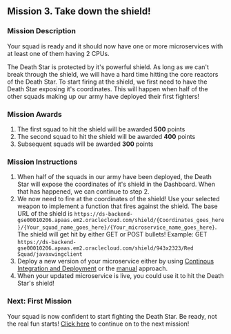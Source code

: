 ## Mission 3. Take down the shield! ##

### Mission Description ###

Your squad is ready and it should now have one or more microservices with at least one of them having 2 CPUs.

The Death Star is protected by it's powerful shield. As long as we can't break through the shield, we will have a hard time hitting the core reactors of the Death Star.
To start firing at the shield, we first need to have the Death Star exposing it's coordinates. This will happen when half of the other squads making up our army have deployed their first fighters!

### Mission Awards ###

1. The first squad to hit the shield will be awarded **500** points
2. The second squad to hit the shield will be awarded **400** points
3. Subsequent squads will be awarded **300** points

### Mission Instructions ###

1. When half of the squads in our army have been deployed, the Death Star will expose the coordinates of it's shield in the Dashboard. When that has happened, we can continue to step 2.
2. We now need to fire at the coordinates of the shield! Use your selected weapon to implement a function that fires against the shield. The base URL of the shield is ```https://ds-backend-gse00010206.apaas.em2.oraclecloud.com/shield/{Coordinates_goes_here}/{Your_squad_name_goes_here}/{Your_microservice_name_goes_here}```. The shield will get hit by either GET or POST bullets!
Example: GET ```https://ds-backend-gse00010206.apaas.em2.oraclecloud.com/shield/943x2323/Red Squad/javaxwingclient```
3. Deploy a new version of your microservice either by using [Continous Integration and Deployment](deployment/cicd.md) or the [manual](deployment/manually.md) approach. 
4. When your updated microservice is live, you could use it to hit the Death Star's shield!

### Next: First Mission ###

Your squad is now confident to start fighting the Death Star. Be ready, not the real fun starts! [Click here](shield.md) to continue on to the next mission!
